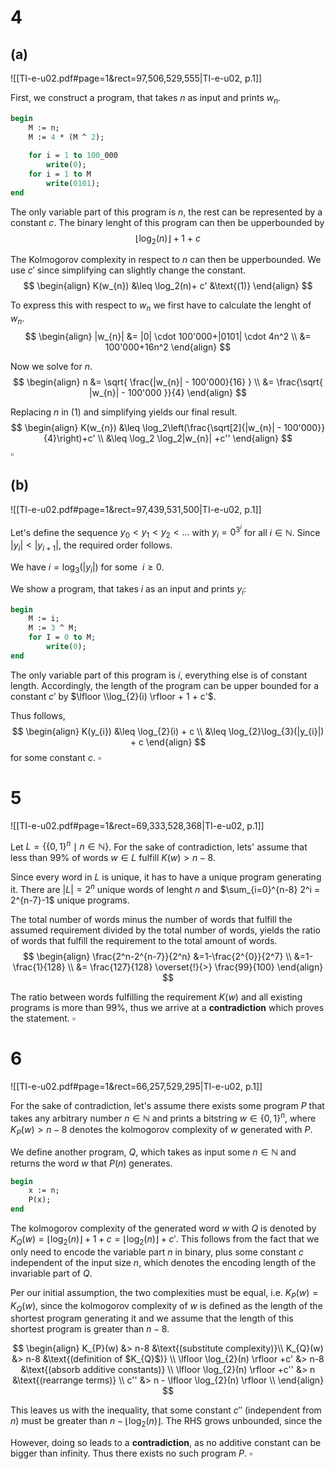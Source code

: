 

# 4
## (a)
![[TI-e-u02.pdf#page=1&rect=97,506,529,555|TI-e-u02, p.1]]

First, we construct a program, that takes $n$ as input and prints $w_n$.
```pascal
begin
	M := n;
	M := 4 * (M ^ 2);
	
	for i = 1 to 100_000
		write(0);
	for i = 1 to M
		write(0101);
end
```

The only variable part of this program is $n$, the rest can be represented by a constant $c$. The binary lenght of this program can then be upperbounded by
$$
\lfloor \log_2(n)\rfloor + 1 \ +\ c
$$

The Kolmogorov complexity in respect to $n$ can then be upperbounded. We use $c'$ since simplifying can slightly change the constant.
$$
\begin{align}
K(w_{n}) &\leq \log_2(n)+ c' &\text{(1)}
\end{align}
$$

To express this with respect to $w_n$ we first have to calculate the lenght of $w_n$.
$$
\begin{align}
|w_{n}| &= |0| \cdot 100'000+|0101| \cdot 4n^2 \\
&= 100'000+16n^2
\end{align}
$$

Now we solve for $n$.
$$
\begin{align}
n &= \sqrt{ \frac{|w_{n}| - 100'000}{16} } \\
&= \frac{\sqrt{ |w_{n}| - 100'000 }}{4}
\end{align}
$$

Replacing $n$ in $\text{(1)}$ and simplifying yields our final result.
$$
\begin{align}
K(w_{n}) &\leq \log_2\left(\frac{\sqrt[2]{|w_{n}| - 100'000}}{4}\right)+c'  \\
&\leq \log_2 \log_2|w_{n}| +c''
\end{align}
$$
$\square$


## (b)
![[TI-e-u02.pdf#page=1&rect=97,439,531,500|TI-e-u02, p.1]]


Let's define the sequence $y_0 < y_1 < y_2 <\dots$ with $y_i=0^{3^i}$ for all $i \in \mathbb N$. Since $|y_{i}| < |y_{i+1}|$, the required order follows.

We have $i = \log_{3}(|y_{i}|)$ for  some $\ i \geq 0$.

We show a program, that takes $i$ as an input and prints $y_i$:
```pascal
begin
	M := i;
	M := 3 ^ M;
	for I = 0 to M;
		write(0);
end
```

The only variable part of this program is $i$, everything else is of constant length. Accordingly, the length of the program can be upper bounded for a constant $c'$ by $\lfloor \\log_{2}(i) \rfloor + 1 + c'$.

Thus follows,
$$
\begin{align}
K(y_{i}) &\leq \log_{2}(i) + c \\
&\leq \log_{2}\log_{3}(|y_{i}|) + c
\end{align}
$$
for some constant $c$.
$\square$


# 5
![[TI-e-u02.pdf#page=1&rect=69,333,528,368|TI-e-u02, p.1]]

Let $L = \{  \{0,1\}^{n} \mid n \in\mathbb{N}\}$. For the sake of contradiction, lets' assume that less than 99% of words $w \in L$ fulfill $K(w)> n-8$.

Since every word in $L$ is unique, it has to have a unique program generating it. There are $|L|=2^n$ unique words of lenght $n$ and  $\sum_{i=0}^{n-8} 2^i = 2^{n-7}-1$ unique programs.

The total number of words minus the number of words that fulfill the assumed requirement divided by the total number of words, yields the ratio of words that fulfill the requirement to the total amount of words.
$$
\begin{align}
\frac{2^n-2^{n-7}}{2^n} &=1-\frac{2^{0}}{2^7} \\
&=1-\frac{1}{128} \\
&= \frac{127}{128} \overset{!}{>} \frac{99}{100}
\end{align}
$$

The ratio between words fulfilling the requirement $K(w)$ and all existing programs is more than 99%, thus we arrive at a **contradiction** which proves the statement.
$\square$


# 6
![[TI-e-u02.pdf#page=1&rect=66,257,529,295|TI-e-u02, p.1]]

For the sake of contradiction, let's assume there exists some program $P$ that takes any arbitrary number $n \in \mathbb N$ and prints a bitstring $w\in\{0, 1\}^n$, where $K_{P}(w) > n-8$ denotes the kolmogorov complexity of $w$ generated with $P$.

We define another program, $Q$, which takes as input some $n\in \mathbb N$ and returns the word $w$ that $P(n)$ generates.
```pascal
begin
	x := n;
	P(x);
end
```

The kolmogorov complexity of the generated word $w$ with $Q$ is denoted by $K_{Q}(w)=\lfloor \log_{2}(n) \rfloor + 1 +c = \lfloor \log_{2}(n) \rfloor +c'$. This follows from the fact that we only need to encode the variable part $n$ in binary, plus some constant $c$ independent of the input size $n$, which denotes the encoding length of the invariable part of $Q$.

Per our initial assumption, the two complexities must be equal, i.e. $K_{P}(w)=K_{Q}(w)$, since the kolmogorov complexity of $w$ is defined as the length of the shortest program generating it and we assume that the length of this shortest program is greater than $n-8$.

$$
\begin{align}
K_{P}(w) &> n-8 &\text{(substitute complexity)}\\
K_{Q}(w) &> n-8  &\text{(definition of $K_{Q}$)} \\
\lfloor \log_{2}(n) \rfloor +c' &> n-8 &\text{(absorb additive constants)} \\
\lfloor \log_{2}(n) \rfloor +c'' &> n &\text{(rearrange terms)} \\
c'' &> n - \lfloor \log_{2}(n) \rfloor \\
\end{align}
$$

This leaves us with the inequality, that some constant $c''$ (independent from $n$) must be greater than $n-\lfloor \log_{2}(n) \rfloor$. The RHS grows unbounded, since the 

However, doing so leads to a **contradiction**, as no additive constant can be bigger than infinity. Thus there exists no such program $P$.
$\square$

